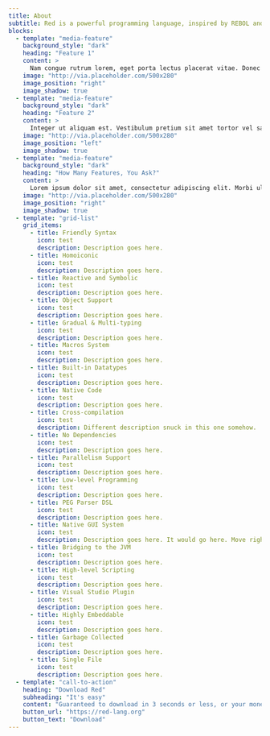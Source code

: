 ```yaml
---
title: About
subtitle: Red is a powerful programming language, inspired by REBOL and built to empower.
blocks:
  - template: "media-feature"
    background_style: "dark"
    heading: "Feature 1"
    content: >
      Nam congue rutrum lorem, eget porta lectus placerat vitae. Donec faucibus lacus vitae est vestibulum, et pharetra sem accumsan. Fusce aliquam lectus at nulla varius efficitur. Donec in accumsan nisi. Etiam nec tempus ante, ac blandit nisl. Donec malesuada volutpat nisi, at consequat dui venenatis eget. Fusce dapibus nisi ut hendrerit lobortis. Etiam viverra faucibus nibh, nec vehicula tortor vulputate et.
    image: "http://via.placeholder.com/500x280"
    image_position: "right"
    image_shadow: true
  - template: "media-feature"
    background_style: "dark"
    heading: "Feature 2"
    content: >
      Integer ut aliquam est. Vestibulum pretium sit amet tortor vel sagittis. Mauris quis ex nisl. Nam vel interdum tortor. Aenean auctor metus erat, non congue nisi tempus at. Pellentesque convallis lacus nulla, nec ullamcorper velit pharetra eu. Suspendisse dapibus sit amet nisl gravida tincidunt. Ut id aliquam diam. Sed dui ex, tristique eu diam nec, tincidunt ullamcorper urna. Aliquam libero nulla, convallis nec mauris nec, euismod finibus ipsum.
    image: "http://via.placeholder.com/500x280"
    image_position: "left"
    image_shadow: true
  - template: "media-feature"
    background_style: "dark"
    heading: "How Many Features, You Ask?"
    content: >
      Lorem ipsum dolor sit amet, consectetur adipiscing elit. Morbi ultrices magna in vehicula imperdiet. Nunc pellentesque ligula et vehicula elementum. Suspendisse faucibus fringilla neque, ut lacinia erat pulvinar sit amet. Aliquam vel ex erat. Nulla ultrices tellus enim. Proin at tristique tortor. Nullam ut tellus eu ipsum tristique pretium dictum vitae ex. Suspendisse euismod finibus odio, vel aliquet lorem. Proin condimentum id tortor in eleifend. Suspendisse varius euismod viverra. Phasellus sit amet nisi eget nulla tincidunt euismod nec eget leo. Curabitur ornare quam mattis magna pharetra dapibus. Aliquam placerat diam eu erat lobortis laoreet. Nunc eleifend convallis neque non mollis. Curabitur condimentum diam ante, sed laoreet quam rutrum in.
    image: "http://via.placeholder.com/500x280"
    image_position: "right"
    image_shadow: true
  - template: "grid-list"
    grid_items:
      - title: Friendly Syntax
        icon: test
        description: Description goes here.
      - title: Homoiconic
        icon: test
        description: Description goes here.
      - title: Reactive and Symbolic
        icon: test
        description: Description goes here.
      - title: Object Support
        icon: test
        description: Description goes here.
      - title: Gradual & Multi-typing
        icon: test
        description: Description goes here.
      - title: Macros System
        icon: test
        description: Description goes here.
      - title: Built-in Datatypes
        icon: test
        description: Description goes here.
      - title: Native Code
        icon: test
        description: Description goes here.
      - title: Cross-compilation
        icon: test
        description: Different description snuck in this one somehow.
      - title: No Dependencies
        icon: test
        description: Description goes here.
      - title: Parallelism Support
        icon: test
        description: Description goes here.
      - title: Low-level Programming
        icon: test
        description: Description goes here.
      - title: PEG Parser DSL
        icon: test
        description: Description goes here.
      - title: Native GUI System
        icon: test
        description: Description goes here. It would go here. Move right along.
      - title: Bridging to the JVM
        icon: test
        description: Description goes here.
      - title: High-level Scripting
        icon: test
        description: Description goes here.
      - title: Visual Studio Plugin
        icon: test
        description: Description goes here.
      - title: Highly Embeddable
        icon: test
        description: Description goes here.
      - title: Garbage Collected
        icon: test
        description: Description goes here.
      - title: Single File
        icon: test
        description: Description goes here.
  - template: "call-to-action"
    heading: "Download Red"
    subheading: "It's easy"
    content: "Guaranteed to download in 3 seconds or less, or your money back."
    button_url: "https://red-lang.org"
    button_text: "Download"
---
```

